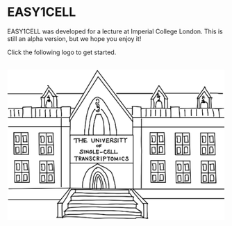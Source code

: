 # EASY1CELL

EASY1CELL was developed for a lecture at Imperial College London.
This is still an alpha version, but we hope you enjoy it!

Click the following logo to get started.<br><br>

[<img src="images/EASY1CELL.png" width="500px">](https://keita-iida.github.io/EASY1CELL/)

